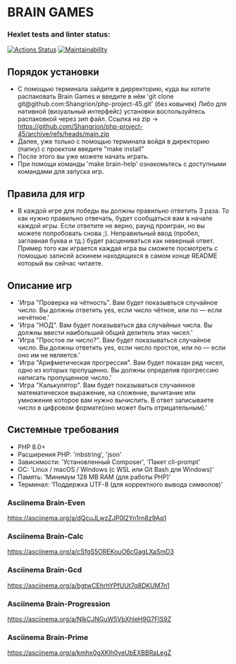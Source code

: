# BRAIN GAMES

### Hexlet tests and linter status:
[![Actions Status](https://github.com/Shangrion/php-project-45/actions/workflows/hexlet-check.yml/badge.svg)](https://github.com/Shangrion/php-project-45/actions)
[![Maintainability](https://qlty.sh/badges/0cd7d688-f0ea-4e9c-87b4-e93d044d08d4/maintainability.svg)](https://qlty.sh/gh/Shangrion/projects/php-project-45)

## Порядок установки

* С помощью терминала зайдите в дирректорию, куда вы хотите распаковать Brain Games и введите в нём 'git clone git@github\.com:Shangrion/php-project-45.git' (без ковычек)
  Либо для нативной (визуальный интерфейс) установки воспользуйтесь распаковкой через зип файл. Ссылка на zip -> https://github.com/Shangrion/php-project-45/archive/refs/heads/main.zip
* Далее, уже только с помощью терминала войдя в директорию (папку) с проектом введите "make install"
* После этого вы уже можете начать играть.
* При помощи команды 'make brain-help' ознакомьтесь с доступными командами для запуска игр.

## Правила для игр

* В каждой игре для победы вы должны правильно ответить 3 раза. То как нужно правильно отвечать, будет сообщаться вам в начале каждой игры. Если ответите не верно, раунд проигран, но вы можете попробовать снова ;). Неправильный ввод (пробел, заглавная буква и тд.) будет расцениваться как неверный ответ. Пример того как играется каждая игра вы сможете посмотреть с помощью записей аскинем находящихся в самом конце README который вы сейчас читаете.

## Описание игр

* 'Игра "Проверка на чётность". Вам будет показывться случайное число. Вы должны ответить yes, если число чётное, или no — если нечётное.'
* 'Игра "НОД". Вам будет показываться два случайных числа. Вы должны ввести наибольший общий делитель этих чисел.'
* 'Игра "Простое ли число?". Вам будет показываться случайное число. Вы должны ответить yes, если число простое, или no — если оно им не является.'
* 'Игра "Арифметическая прогрессия". Вам будет показан ряд чисел, одно из которых пропущенно. Вы должны определив прогрессию написать пропущенное число.'
* 'Игра "Калькулятор". Вам будет показываться случаянное математическое выражение, на сложение, вычитание или умножение которое вам нужно вычислить. В ответ записываете число в цифровом формате(оно может быть отрицательным).'

## Системные требования

* PHP 8.0+
* Расширения PHP: 'mbstring', 'json'
* Зависимости: 'Установленный Composer', 'Пакет cli-prompt'
* ОС: 'Linux / macOS / Windows (с WSL или Git Bash для Windows)'
* Память: 'Минимум 128 MB RAM (для работы PHP)'
* Терминал: 'Поддержка UTF-8 (для корректного вывода символов)'

### Asciinema Brain-Even
https://asciinema.org/a/dQcuJLwzZJP0I2Yn1rn8z9Aq1
### Asciinema Brain-Calc
https://asciinema.org/a/cSfgS5OREKouO6cGagLXaSmD3
### Asciinema Brain-Gcd
https://asciinema.org/a/bgtwCEhrhYPfUUt7q8DKUM7n1
### Asciinema Brain-Progression
https://asciinema.org/a/NlkCJNGuW5VbXhleH9G7FlS9Z
### Asciinema Brain-Prime
https://asciinema.org/a/kmhx0gXKlh0yeUbEXBBRaLegZ